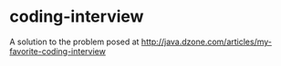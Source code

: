 # coding-interview

A solution to the problem posed at http://java.dzone.com/articles/my-favorite-coding-interview

